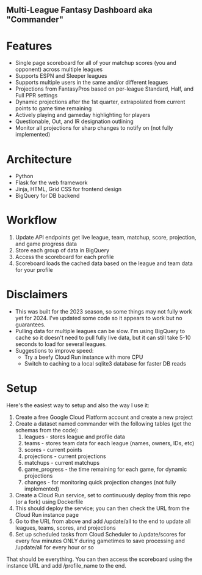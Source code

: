 ## Multi-League Fantasy Dashboard aka "Commander"

# Features

* Single page scoreboard for all of your matchup scores (you and opponent) across multiple leagues
* Supports ESPN and Sleeper leagues
* Supports multiple users in the same and/or different leagues
* Projections from FantasyPros based on per-league Standard, Half, and Full PPR settings
* Dynamic projections after the 1st quarter, extrapolated from current points to game time remaining
* Actively playing and gameday highlighting for players
* Questionable, Out, and IR designation outlining
* Monitor all projections for sharp changes to notify on (not fully implemented)

# Architecture

* Python
* Flask for the web framework
* Jinja, HTML, Grid CSS for frontend design
* BigQuery for DB backend

# Workflow

1. Update API endpoints get live league, team, matchup, score, projection, and game progress data
2. Store each group of data in BigQuery
3. Access the scoreboard for each profile
4. Scoreboard loads the cached data based on the league and team data for your profile

# Disclaimers

* This was built for the 2023 season, so some things may not fully work yet for 2024. I've updated some code so it appears to work but no guarantees.
* Pulling data for multiple leagues can be slow. I'm using BigQuery to cache so it doesn't need to pull fully live data, but it can still take 5-10 seconds to load for several leagues.
* Suggestions to improve speed:
  * Try a beefy Cloud Run instance with more CPU
  * Switch to caching to a local sqlite3 database for faster DB reads

# Setup

Here's the easiest way to setup and also the way I use it:

1. Create a free Google Cloud Platform account and create a new project
2. Create a dataset named commander with the following tables (get the schemas from the code):
   1. leagues - stores league and profile data
   2. teams - stores team data for each league (names, owners, IDs, etc)
   3. scores - current points
   4. projections - current projections
   5. matchups - current matchups
   6. game_progress - the time remaining for each game, for dynamic projections
   7. changes - for monitoring quick projection changes (not fully implemented)
3. Create a Cloud Run service, set to continuously deploy from this repo (or a fork) using Dockerfile
4. This should deploy the service; you can then check the URL from the Cloud Run instance page
5. Go to the URL from above and add /update/all to the end to update all leagues, teams, scores, and projections
6. Set up scheduled tasks from Cloud Scheduler to /update/scores for every few minutes ONLY during gametimes to save processing and /update/all for every hour or so

That should be everything. You can then access the scoreboard using the instance URL and add /profile_name to the end.
